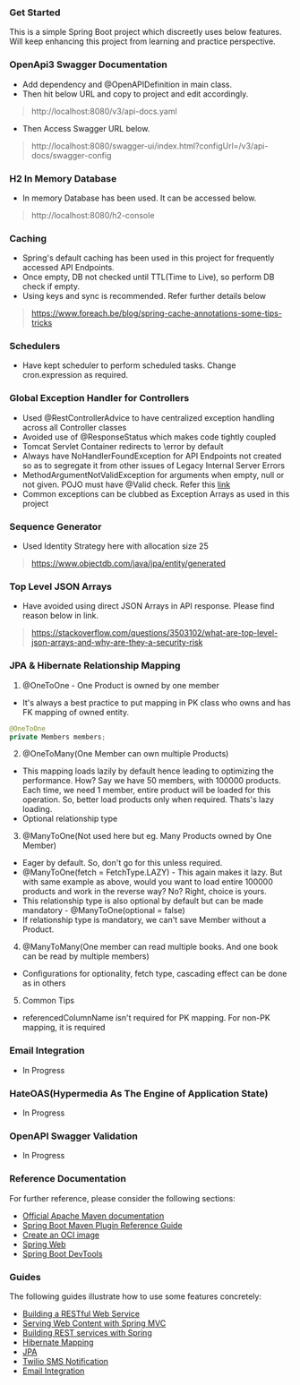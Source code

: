 ### Get Started
This is a simple Spring Boot project which discreetly uses below features. Will keep enhancing this project from learning and practice perspective.

### OpenApi3 Swagger Documentation  
* Add dependency and @OpenAPIDefinition in main class.
* Then hit below URL and copy to project and edit accordingly.
> http://localhost:8080/v3/api-docs.yaml
* Then Access Swagger URL below.
> http://localhost:8080/swagger-ui/index.html?configUrl=/v3/api-docs/swagger-config

### H2 In Memory Database
* In memory Database has been used. It can be accessed below.
> http://localhost:8080/h2-console

### Caching
* Spring's default caching has been used in this project for frequently accessed API Endpoints.
* Once empty, DB not checked until TTL(Time to Live), so perform DB check if empty.
* Using keys and sync is recommended. Refer further details below
> https://www.foreach.be/blog/spring-cache-annotations-some-tips-tricks

### Schedulers
* Have kept scheduler to perform scheduled tasks. Change cron.expression as required.

### Global Exception Handler for Controllers
* Used @RestControllerAdvice to have centralized exception handling across all Controller classes
* Avoided use of @ResponseStatus which makes code tightly coupled
* Tomcat Servlet Container redirects to \error by default
* Always have NoHandlerFoundException for API Endpoints not created so as to segregate it from other issues of Legacy Internal Server Errors
* MethodArgumentNotValidException for arguments when empty, null or not given. POJO must have @Valid check. Refer this [link](https://docs.spring.io/spring/docs/current/javadoc-api/org/springframework/web/bind/MethodArgumentNotValidException.html)
* Common exceptions can be clubbed as Exception Arrays as used in this project

### Sequence Generator
* Used Identity Strategy here with allocation size 25
> https://www.objectdb.com/java/jpa/entity/generated

### Top Level JSON Arrays
* Have avoided using direct JSON Arrays in API response. Please find reason below in link.
> https://stackoverflow.com/questions/3503102/what-are-top-level-json-arrays-and-why-are-they-a-security-risk

### JPA & Hibernate Relationship Mapping
1. @OneToOne - One Product is owned by one member
* It's always a best practice to put mapping in PK class who owns and has FK mapping of owned entity.
```java
@OneToOne
private Members members;
```
2. @OneToMany(One Member can own multiple Products)
* This mapping loads lazily by default hence leading to optimizing the performance. How? 
Say we have 50 members, with 100000 products. Each time, we need 1 member, entire product will be loaded for this operation. So, better load products only when required. Thats's lazy loading.
* Optional relationship type
3. @ManyToOne(Not used here but eg. Many Products owned by One Member)
* Eager by default. So, don't go for this unless required.
* @ManyToOne(fetch = FetchType.LAZY) - This again makes it lazy. But with same example as above, would you want to load entire 100000 products and work in the reverse way? No? Right, choice is yours.
* This relationship type is also optional by default but can be made mandatory - @ManyToOne(optional = false)
* If relationship type is mandatory, we can't save Member without a Product. 
4. @ManyToMany(One member can read multiple books. And one book can be read by multiple members)
* Configurations for optionality, fetch type, cascading effect can be done as in others 
5. Common Tips
* referencedColumnName isn't required for PK mapping. For non-PK mapping, it is required

### Email Integration
* In Progress

### HateOAS(Hypermedia As The Engine of Application State)
* In Progress

### OpenAPI Swagger Validation
* In Progress

### Reference Documentation
For further reference, please consider the following sections:

* [Official Apache Maven documentation](https://maven.apache.org/guides/index.html)
* [Spring Boot Maven Plugin Reference Guide](https://docs.spring.io/spring-boot/docs/2.3.4.RELEASE/maven-plugin/reference/html/)
* [Create an OCI image](https://docs.spring.io/spring-boot/docs/2.3.4.RELEASE/maven-plugin/reference/html/#build-image)
* [Spring Web](https://docs.spring.io/spring-boot/docs/2.3.4.RELEASE/reference/htmlsingle/#boot-features-developing-web-applications)
* [Spring Boot DevTools](https://docs.spring.io/spring-boot/docs/2.3.4.RELEASE/reference/htmlsingle/#using-boot-devtools)

### Guides
The following guides illustrate how to use some features concretely:

* [Building a RESTful Web Service](https://spring.io/guides/gs/rest-service/)
* [Serving Web Content with Spring MVC](https://spring.io/guides/gs/serving-web-content/)
* [Building REST services with Spring](https://spring.io/guides/tutorials/bookmarks/)
* [Hibernate Mapping](https://stackabuse.com/a-guide-to-jpa-with-hibernate-relationship-mapping/)
* [JPA](https://www.objectdb.com/java/jpa)
* [Twilio SMS Notification](https://www.twilio.com/docs/sms/quickstart/java)
* [Email Integration](https://www.baeldung.com/spring-email)